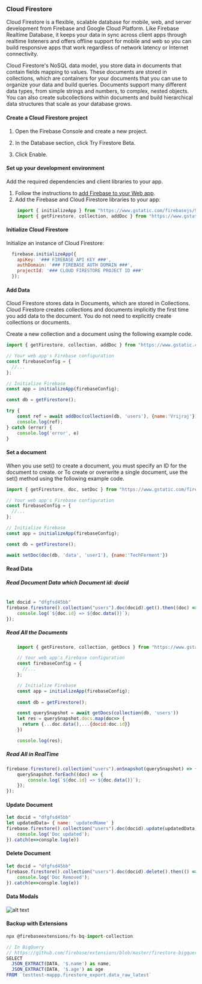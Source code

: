 ### Cloud Firestore

Cloud Firestore is a flexible, scalable database for mobile, web, and server development from Firebase and Google Cloud Platform. Like Firebase Realtime Database, it keeps your data in sync across client apps through realtime listeners and offers offline support for mobile and web so you can build responsive apps that work regardless of network latency or Internet connectivity. 


Cloud Firestore's NoSQL data model, you store data in documents that contain fields mapping to values. These documents are stored in collections, which are containers for your documents that you can use to organize your data and build queries. Documents support many different data types, from simple strings and numbers, to complex, nested objects. You can also create subcollections within documents and build hierarchical data structures that scale as your database grows. 


#### Create a Cloud Firestore project
1. Open the Firebase Console and create a new project.

2. In the Database section, click Try Firestore Beta.

3. Click Enable.

#### Set up your development environment
Add the required dependencies and client libraries to your app.
1. Follow the instructions to [add Firebase to your Web app](https://firebase.google.com/docs/web/setup).
2. Add the Firebase and Cloud Firestore libraries to your app:

  ```js
      import { initializeApp } from "https://www.gstatic.com/firebasejs/9.1.0/firebase-app.js";
      import { getFirestore, collection, addDoc } from "https://www.gstatic.com/firebasejs/9.1.0/firebase-firestore.js";
  ```

#### Initialize Cloud Firestore

Initialize an instance of Cloud Firestore:
```js
  firebase.initializeApp({
    apiKey: '### FIREBASE API KEY ###',
    authDomain: '### FIREBASE AUTH DOMAIN ###',
    projectId: '### CLOUD FIRESTORE PROJECT ID ###'
  });
  ```
  
#### Add Data

Cloud Firestore stores data in Documents, which are stored in Collections. Cloud Firestore creates collections and documents implicitly the first time you add data to the document. You do not need to explicitly create collections or documents.

Create a new collection and a document using the following example code.
```js
import { getFirestore, collection, addDoc } from "https://www.gstatic.com/firebasejs/9.1.0/firebase-firestore.js";

// Your web app's Firebase configuration
const firebaseConfig = {
  //...
};

// Initialize Firebase
const app = initializeApp(firebaseConfig);

const db = getFirestore();

try {
    const ref = await addDoc(collection(db, 'users'), {name:'Vrijraj'})
    console.log(ref);
} catch (error) {
    console.log('error', e)
}

```

#### Set a document

When you use set() to create a document, you must specify an ID for the document to create. or To create or overwrite a single document, use the set() method using the following example code.
```js
import { getFirestore, doc, setDoc } from "https://www.gstatic.com/firebasejs/9.1.0/firebase-firestore.js";

// Your web app's Firebase configuration
const firebaseConfig = {
  //...
};

// Initialize Firebase
const app = initializeApp(firebaseConfig);

const db = getFirestore();

await setDoc(doc(db, 'data', 'user1'), {name:'TechFerment'})

```


#### Read Data

##### Read Document Data which Document id: docid
```js

let docid = "dfgfsd45bb"
firebase.firestore().collection("users").doc(docid).get().then((doc) => {
    console.log(`${doc.id} => ${doc.data()}`);
});

```

##### Read All the Documents
```js
    import { getFirestore, collection, getDocs } from "https://www.gstatic.com/firebasejs/9.1.0/firebase-firestore.js";

    // Your web app's Firebase configuration
    const firebaseConfig = {
      //...
    };

    // Initialize Firebase
    const app = initializeApp(firebaseConfig);
    
    const db = getFirestore();

    const querySnapshot = await getDocs(collection(db, 'users'))
    let res = querySnapshot.docs.map(doc=> {
      return {...doc.data(),...{docid:doc.id}}
    })

    console.log(res);

```

##### Read All in RealTime
```js
firebase.firestore().collection("users").onSnapshot(querySnapshot) => {
    querySnapshot.forEach((doc) => {
        console.log(`${doc.id} => ${doc.data()}`);
    });
});

```

#### Update Document
```js
let docid = "dfgfsd45bb"
let updatedData= { name: 'updatedName' }
firebase.firestore().collection("users").doc(docid).update(updatedData).then(() => {
    console.log('Doc updated');
}).catch(e=>consple.log(e))

```

#### Delete Document
```js
let docid = "dfgfsd45bb"
firebase.firestore().collection("users").doc(docid).delete().then(() => {
    console.log('Doc Removed');
}).catch(e=>consple.log(e))

```


#### Data Modals

![alt text](https://firebase.google.com/docs/firestore/images/structure-data.png "Logo Title Text 1")


#### Backup with Extensions
```js
npx @firebaseextensions/fs-bq-import-collection

// In BigQuery
// https://github.com/firebase/extensions/blob/master/firestore-bigquery-export/guides/IMPORT_EXISTING_DOCUMENTS.md
SELECT
  JSON_EXTRACT(DATA, '$.name') as name,
  JSON_EXTRACT(DATA, '$.age') as age
FROM `testtest-mappp.firestore_export.data_raw_latest`

```
